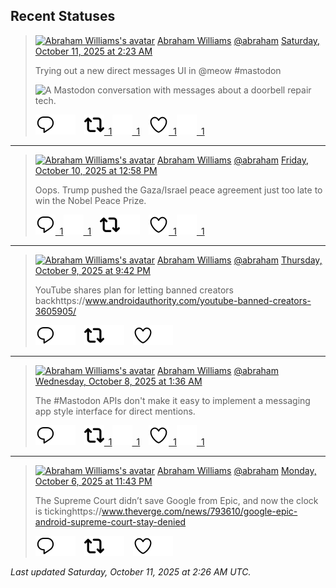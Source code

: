 ## Recent Statuses

> <a href="https://indieweb.social/@abraham"><img alt="Abraham Williams's avatar" src="https://cdn.masto.host/indiewebsocial/accounts/avatars/109/292/540/382/343/163/original/d00f2e03ce9c85b1.jpg" height="24" width="24" ></a> [Abraham Williams](https://indieweb.social/@abraham) [@abraham](https://indieweb.social/@abraham) [Saturday, October 11, 2025 at 2:23 AM](https://indieweb.social/@abraham/115353153584612323)
>
> Trying out a new direct messages UI in @meow #mastodon
>
> ![A Mastodon conversation with messages about a doorbell repair tech.](https://cdn.masto.host/indiewebsocial/media_attachments/files/115/353/150/168/861/966/original/676549c0af9e4a3f.jpeg)
>
> [![Reply](./images/reply_light.svg#gh-light-mode-only "Reply")](https://indieweb.social/@abraham/115353153584612323#gh-light-mode-only)[![Reply](./images/reply.svg#gh-dark-mode-only "Reply")](https://indieweb.social/@abraham/115353153584612323#gh-dark-mode-only)&emsp;[![Boost](./images/retweet_light.svg#gh-light-mode-only "Boost")&ensp;1](https://indieweb.social/@abraham/115353153584612323#gh-light-mode-only)[![Boost](./images/retweet.svg#gh-dark-mode-only "Boost")&ensp;1](https://indieweb.social/@abraham/115353153584612323#gh-dark-mode-only)&emsp;[![Favorite](./images/like_light.svg#gh-light-mode-only "Favorite")&ensp;1](https://indieweb.social/@abraham/115353153584612323#gh-light-mode-only)[![Favorite](./images/like.svg#gh-dark-mode-only "Favorite")&ensp;1](https://indieweb.social/@abraham/115353153584612323#gh-dark-mode-only)


---

> <a href="https://indieweb.social/@abraham"><img alt="Abraham Williams's avatar" src="https://cdn.masto.host/indiewebsocial/accounts/avatars/109/292/540/382/343/163/original/d00f2e03ce9c85b1.jpg" height="24" width="24" ></a> [Abraham Williams](https://indieweb.social/@abraham) [@abraham](https://indieweb.social/@abraham) [Friday, October 10, 2025 at 12:58 PM](https://indieweb.social/@abraham/115349986376034777)
>
> Oops. Trump pushed the Gaza/Israel peace agreement just too late to win the Nobel Peace Prize.
>
> [![Reply](./images/reply_light.svg#gh-light-mode-only "Reply")&ensp;1](https://indieweb.social/@abraham/115349986376034777#gh-light-mode-only)[![Reply](./images/reply.svg#gh-dark-mode-only "Reply")&ensp;1](https://indieweb.social/@abraham/115349986376034777#gh-dark-mode-only)&emsp;[![Boost](./images/retweet_light.svg#gh-light-mode-only "Boost")](https://indieweb.social/@abraham/115349986376034777#gh-light-mode-only)[![Boost](./images/retweet.svg#gh-dark-mode-only "Boost")](https://indieweb.social/@abraham/115349986376034777#gh-dark-mode-only)&emsp;[![Favorite](./images/like_light.svg#gh-light-mode-only "Favorite")&ensp;1](https://indieweb.social/@abraham/115349986376034777#gh-light-mode-only)[![Favorite](./images/like.svg#gh-dark-mode-only "Favorite")&ensp;1](https://indieweb.social/@abraham/115349986376034777#gh-dark-mode-only)


---

> <a href="https://indieweb.social/@abraham"><img alt="Abraham Williams's avatar" src="https://cdn.masto.host/indiewebsocial/accounts/avatars/109/292/540/382/343/163/original/d00f2e03ce9c85b1.jpg" height="24" width="24" ></a> [Abraham Williams](https://indieweb.social/@abraham) [@abraham](https://indieweb.social/@abraham) [Thursday, October 9, 2025 at 9:42 PM](https://indieweb.social/@abraham/115346384154287563)
>
> YouTube shares plan for letting banned creators backhttps://www.androidauthority.com/youtube-banned-creators-3605905/
>
> [![Reply](./images/reply_light.svg#gh-light-mode-only "Reply")](https://indieweb.social/@abraham/115346384154287563#gh-light-mode-only)[![Reply](./images/reply.svg#gh-dark-mode-only "Reply")](https://indieweb.social/@abraham/115346384154287563#gh-dark-mode-only)&emsp;[![Boost](./images/retweet_light.svg#gh-light-mode-only "Boost")](https://indieweb.social/@abraham/115346384154287563#gh-light-mode-only)[![Boost](./images/retweet.svg#gh-dark-mode-only "Boost")](https://indieweb.social/@abraham/115346384154287563#gh-dark-mode-only)&emsp;[![Favorite](./images/like_light.svg#gh-light-mode-only "Favorite")](https://indieweb.social/@abraham/115346384154287563#gh-light-mode-only)[![Favorite](./images/like.svg#gh-dark-mode-only "Favorite")](https://indieweb.social/@abraham/115346384154287563#gh-dark-mode-only)


---

> <a href="https://indieweb.social/@abraham"><img alt="Abraham Williams's avatar" src="https://cdn.masto.host/indiewebsocial/accounts/avatars/109/292/540/382/343/163/original/d00f2e03ce9c85b1.jpg" height="24" width="24" ></a> [Abraham Williams](https://indieweb.social/@abraham) [@abraham](https://indieweb.social/@abraham) [Wednesday, October 8, 2025 at 1:36 AM](https://indieweb.social/@abraham/115335978046099991)
>
> The #Mastodon APIs don&#39;t make it easy to implement a messaging app style interface for direct mentions.
>
> [![Reply](./images/reply_light.svg#gh-light-mode-only "Reply")](https://indieweb.social/@abraham/115335978046099991#gh-light-mode-only)[![Reply](./images/reply.svg#gh-dark-mode-only "Reply")](https://indieweb.social/@abraham/115335978046099991#gh-dark-mode-only)&emsp;[![Boost](./images/retweet_light.svg#gh-light-mode-only "Boost")&ensp;1](https://indieweb.social/@abraham/115335978046099991#gh-light-mode-only)[![Boost](./images/retweet.svg#gh-dark-mode-only "Boost")&ensp;1](https://indieweb.social/@abraham/115335978046099991#gh-dark-mode-only)&emsp;[![Favorite](./images/like_light.svg#gh-light-mode-only "Favorite")&ensp;1](https://indieweb.social/@abraham/115335978046099991#gh-light-mode-only)[![Favorite](./images/like.svg#gh-dark-mode-only "Favorite")&ensp;1](https://indieweb.social/@abraham/115335978046099991#gh-dark-mode-only)


---

> <a href="https://indieweb.social/@abraham"><img alt="Abraham Williams's avatar" src="https://cdn.masto.host/indiewebsocial/accounts/avatars/109/292/540/382/343/163/original/d00f2e03ce9c85b1.jpg" height="24" width="24" ></a> [Abraham Williams](https://indieweb.social/@abraham) [@abraham](https://indieweb.social/@abraham) [Monday, October 6, 2025 at 11:43 PM](https://indieweb.social/@abraham/115329873902759652)
>
> The Supreme Court didn’t save Google from Epic, and now the clock is tickinghttps://www.theverge.com/news/793610/google-epic-android-supreme-court-stay-denied
>
> [![Reply](./images/reply_light.svg#gh-light-mode-only "Reply")](https://indieweb.social/@abraham/115329873902759652#gh-light-mode-only)[![Reply](./images/reply.svg#gh-dark-mode-only "Reply")](https://indieweb.social/@abraham/115329873902759652#gh-dark-mode-only)&emsp;[![Boost](./images/retweet_light.svg#gh-light-mode-only "Boost")](https://indieweb.social/@abraham/115329873902759652#gh-light-mode-only)[![Boost](./images/retweet.svg#gh-dark-mode-only "Boost")](https://indieweb.social/@abraham/115329873902759652#gh-dark-mode-only)&emsp;[![Favorite](./images/like_light.svg#gh-light-mode-only "Favorite")](https://indieweb.social/@abraham/115329873902759652#gh-light-mode-only)[![Favorite](./images/like.svg#gh-dark-mode-only "Favorite")](https://indieweb.social/@abraham/115329873902759652#gh-dark-mode-only)


_Last updated Saturday, October 11, 2025 at 2:26 AM UTC._
